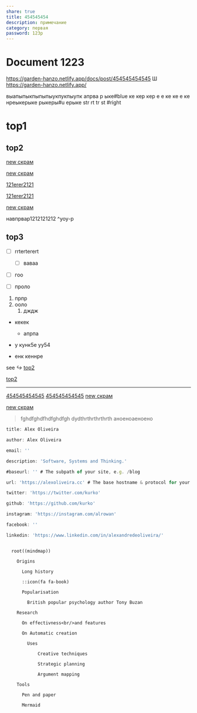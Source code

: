 ```yaml
---
share: true
title: 454545454
description: примечание
category: первая
password: 123p
---
```

# Document 1223



https://garden-hanzo.netlify.app/docs/post/454545454545
Ш   https://garden-hanzo.netlify.app/

выапыпыкпыпыпыукпукпыупк
апрва р ыке#blue ке кер кер е е ке ке е ке 
нреыкерыке рыкеры#u ерыке str rt tr st #right





# top1
## top2

[new скрам](new%20скрам.md)

[new скрам](new%20скрам.md)

[121erer2121](INBOX/121erer2121.md)


[121erer2121](INBOX/121erer2121.md)



[new скрам](new%20скрам.md)



навпрвар1212121212 ^yoy-p



## top3

[^1]: сноска ethrtgr ert 5ye5ye45y345y345ht4 535 35 35y5 trthethey у уе ety ey неену ен
dyd thrth керек кер керке ркерапрке е ерке 
 еке ен кеное ен ое
енуук5еу уу 5



- [ ] rrterterert
	- [ ] ваваа
- [ ] гоо
- [ ] проло


1. прпр
2. ооло
	1. дждж
- кекек
	- апрпа





- у кунк5е уу54
- енк кеннре

see _↪_ [top2](INBOX/121erer2121.md#top2)


[top2](INBOX/121erer2121.md#top2)




------------------------
[454545454545](454545454545.md)
[454545454545]()
[new скрам](new%20скрам.md)


[new скрам](new%20скрам.md)



>fghdfghdfhdfghdfgh
>dydthrthrthrthrth
>аноеноаеноено

~~~ js
title: Alex Oliveira

author: Alex Oliveira

email: ''

description: 'Software, Systems and Thinking.'

#baseurl: '' # The subpath of your site, e.g. /blog

url: 'https://alexoliveira.cc' # The base hostname & protocol for your site

twitter: 'https://twitter.com/kurko'

github: 'https://github.com/kurko'

instagram: 'https://instagram.com/alrowan'

facebook: ''

linkedin: 'https://www.linkedin.com/in/alexandredeoliveira/'

~~~


```mindmap

  root((mindmap))

    Origins

      Long history

      ::icon(fa fa-book)

      Popularisation

        British popular psychology author Tony Buzan

    Research

      On effectivness<br/>and features

      On Automatic creation

        Uses

            Creative techniques

            Strategic planning

            Argument mapping

    Tools

      Pen and paper

      Mermaid
```




